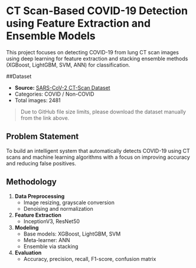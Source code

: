 # CT Scan-Based COVID-19 Detection using Feature Extraction and Ensemble Models

This project focuses on detecting COVID-19 from lung CT scan images using deep learning for feature extraction and stacking ensemble methods (XGBoost, LightGBM, SVM, ANN) for classification.

##Dataset

- **Source:** [SARS-CoV-2 CT-Scan Dataset](https://www.kaggle.com/datasets/plameneduardo/sarscov2-ctscan-dataset)
- Categories: COVID / Non-COVID
- Total images: 2481

> Due to GitHub file size limits, please download the dataset manually from the link above.

## Problem Statement

To build an intelligent system that automatically detects COVID-19 using CT scans and machine learning algorithms with a focus on improving accuracy and reducing false positives.

## Methodology

1. **Data Preprocessing**
   - Image resizing, grayscale conversion
   - Denoising and normalization
2. **Feature Extraction**
   - InceptionV3, ResNet50
3. **Modeling**
   - Base models: XGBoost, LightGBM, SVM
   - Meta-learner: ANN
   - Ensemble via stacking
4. **Evaluation**
   - Accuracy, precision, recall, F1-score, confusion matrix



